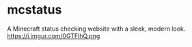 # mcstatus
A Minecraft status checking website with a sleek, modern look.
https://i.imgur.com/0GTFlhQ.png
